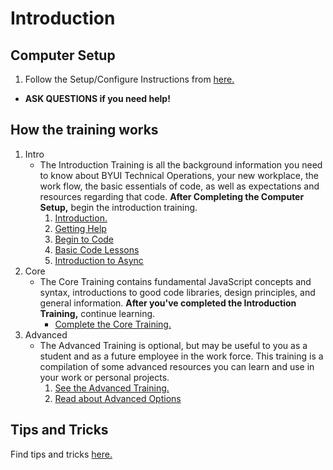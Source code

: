 # Introduction

## Computer Setup
1. Follow the Setup/Configure Instructions from [here.](../newHireToDo.md)
* **ASK QUESTIONS if you need help!**

##  How the training works
1.  Intro
    * The Introduction Training is all the background information you need to know about BYUI Technical Operations, your new workplace, the work flow, the basic essentials of code, as well as expectations and resources regarding that code. **After Completing the Computer Setup,** begin the introduction training.
        1. [Introduction.](./intro.md)
        2. [Getting Help](./help.md)
        3. [Begin to Code](./coding.md)
        4. [Basic Code Lessons](./basiccodelessons.md)
        5. [Introduction to Async](./intro2Async)
2.  Core
    * The Core Training contains fundamental JavaScript concepts and syntax, introductions to good code libraries, design principles, and general information.  **After you've completed the Introduction Training,** continue learning.  
        * [Complete the Core Training.](../Core/core.md)
3.  Advanced
    * The Advanced Training is optional, but may be useful to you as a student and as a future employee in the work force. This training is a compilation of some advanced resources you can learn and use in your work or personal projects. 
        1. [See the Advanced Training.](../Advanced/advanced.md)
        2. [Read about Advanced Options](../Advanced/advanceLearning.md)

## Tips and Tricks
Find tips and tricks [here.](../Resources/tipstricks.md)